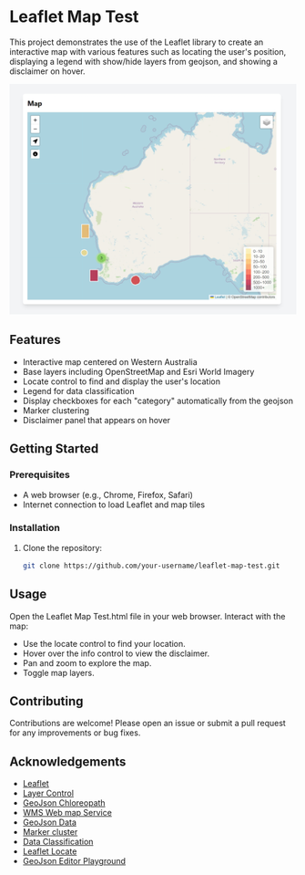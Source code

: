 # Leaflet Map Test

This project demonstrates the use of the Leaflet library to create an interactive map with various features such as locating the user's position, displaying a legend with show/hide layers from geojson, and showing a disclaimer on hover.

![Leaflet Map Sample](Leaflet%20Map%20sample.jpeg)

## Features

- Interactive map centered on Western Australia
- Base layers including OpenStreetMap and Esri World Imagery
- Locate control to find and display the user's location
- Legend for data classification
- Display checkboxes for each "category" automatically from the geojson
- Marker clustering
- Disclaimer panel that appears on hover

## Getting Started

### Prerequisites

- A web browser (e.g., Chrome, Firefox, Safari)
- Internet connection to load Leaflet and map tiles

### Installation

1. Clone the repository:
   ```bash
   git clone https://github.com/your-username/leaflet-map-test.git

## Usage
Open the Leaflet Map Test.html file in your web browser.
Interact with the map:
- Use the locate control to find your location.
- Hover over the info control to view the disclaimer.
- Pan and zoom to explore the map.
- Toggle map layers.


## Contributing
Contributions are welcome! Please open an issue or submit a pull request for any improvements or bug fixes.

## Acknowledgements
- [Leaflet](https://leafletjs.com/)
- [Layer Control](https://leafletjs.com/examples/layers-control/)
- [GeoJson Chloreopath](https://leafletjs.com/examples/choropleth/)
- [WMS Web map Service](https://leafletjs.com/examples/wms/wms.html)
- [GeoJson Data](https://leafletjs.com/examples/geojson/)
- [Marker cluster](https://github.com/Leaflet/Leaflet.markercluster)
- [Data Classification](https://github.com/balladaniel/leaflet-dataclassification)
- [Leaflet Locate](https://github.com/domoritz/leaflet-locatecontrol)
- [GeoJson Editor Playground](https://geojson.io/)
